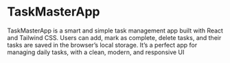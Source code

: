 # TaskMasterApp
TaskMasterApp is a smart and simple task management app built with React and Tailwind CSS. Users can add, mark as complete, delete tasks, and their tasks are saved in the browser’s local storage. It’s a perfect app for managing daily tasks, with a clean, modern, and responsive UI
